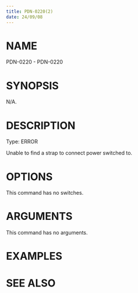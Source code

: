 ```yaml
---
title: PDN-0220(2)
date: 24/09/08
---
```


# NAME

PDN-0220 - PDN-0220

# SYNOPSIS

N/A.

# DESCRIPTION

Type: ERROR

Unable to find a strap to connect power switched to.

# OPTIONS

This command has no switches.

# ARGUMENTS

This command has no arguments.

# EXAMPLES

# SEE ALSO
